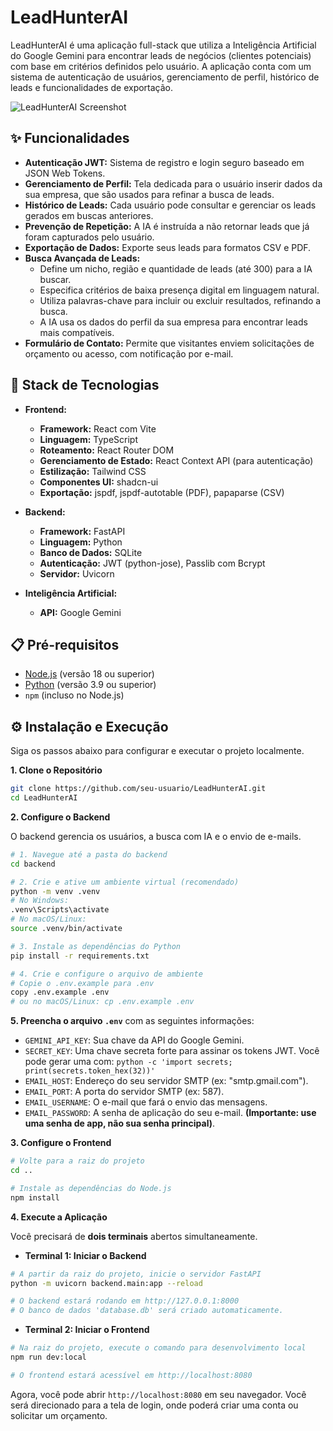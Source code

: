 # LeadHunterAI

LeadHunterAI é uma aplicação full-stack que utiliza a Inteligência Artificial do Google Gemini para encontrar leads de negócios (clientes potenciais) com base em critérios definidos pelo usuário. A aplicação conta com um sistema de autenticação de usuários, gerenciamento de perfil, histórico de leads e funcionalidades de exportação.

![LeadHunterAI Screenshot](https://i.imgur.com/rS42y4p.png)

## ✨ Funcionalidades

- **Autenticação JWT:** Sistema de registro e login seguro baseado em JSON Web Tokens.
- **Gerenciamento de Perfil:** Tela dedicada para o usuário inserir dados da sua empresa, que são usados para refinar a busca de leads.
- **Histórico de Leads:** Cada usuário pode consultar e gerenciar os leads gerados em buscas anteriores.
- **Prevenção de Repetição:** A IA é instruída a não retornar leads que já foram capturados pelo usuário.
- **Exportação de Dados:** Exporte seus leads para formatos CSV e PDF.
- **Busca Avançada de Leads:**
  - Define um nicho, região e quantidade de leads (até 300) para a IA buscar.
  - Especifica critérios de baixa presença digital em linguagem natural.
  - Utiliza palavras-chave para incluir ou excluir resultados, refinando a busca.
  - A IA usa os dados do perfil da sua empresa para encontrar leads mais compatíveis.
- **Formulário de Contato:** Permite que visitantes enviem solicitações de orçamento ou acesso, com notificação por e-mail.

## 🚀 Stack de Tecnologias

- **Frontend:**
  - **Framework:** React com Vite
  - **Linguagem:** TypeScript
  - **Roteamento:** React Router DOM
  - **Gerenciamento de Estado:** React Context API (para autenticação)
  - **Estilização:** Tailwind CSS
  - **Componentes UI:** shadcn-ui
  - **Exportação:** jspdf, jspdf-autotable (PDF), papaparse (CSV)

- **Backend:**
  - **Framework:** FastAPI
  - **Linguagem:** Python
  - **Banco de Dados:** SQLite
  - **Autenticação:** JWT (python-jose), Passlib com Bcrypt
  - **Servidor:** Uvicorn

- **Inteligência Artificial:**
  - **API:** Google Gemini

## 📋 Pré-requisitos

- [Node.js](https://nodejs.org/en/) (versão 18 ou superior)
- [Python](https://www.python.org/downloads/) (versão 3.9 ou superior)
- `npm` (incluso no Node.js)

## ⚙️ Instalação e Execução

Siga os passos abaixo para configurar e executar o projeto localmente.

**1. Clone o Repositório**

```bash
git clone https://github.com/seu-usuario/LeadHunterAI.git
cd LeadHunterAI
```

**2. Configure o Backend**

O backend gerencia os usuários, a busca com IA e o envio de e-mails.

```bash
# 1. Navegue até a pasta do backend
cd backend

# 2. Crie e ative um ambiente virtual (recomendado)
python -m venv .venv
# No Windows:
.venv\Scripts\activate
# No macOS/Linux:
source .venv/bin/activate

# 3. Instale as dependências do Python
pip install -r requirements.txt

# 4. Crie e configure o arquivo de ambiente
# Copie o .env.example para .env
copy .env.example .env
# ou no macOS/Linux: cp .env.example .env
```

**5. Preencha o arquivo `.env`** com as seguintes informações:
   - `GEMINI_API_KEY`: Sua chave da API do Google Gemini.
   - `SECRET_KEY`: Uma chave secreta forte para assinar os tokens JWT. Você pode gerar uma com: `python -c 'import secrets; print(secrets.token_hex(32))'`
   - `EMAIL_HOST`: Endereço do seu servidor SMTP (ex: "smtp.gmail.com").
   - `EMAIL_PORT`: A porta do servidor SMTP (ex: 587).
   - `EMAIL_USERNAME`: O e-mail que fará o envio das mensagens.
   - `EMAIL_PASSWORD`: A senha de aplicação do seu e-mail. **(Importante: use uma senha de app, não sua senha principal)**.

**3. Configure o Frontend**

```bash
# Volte para a raiz do projeto
cd ..

# Instale as dependências do Node.js
npm install
```

**4. Execute a Aplicação**

Você precisará de **dois terminais** abertos simultaneamente.

- **Terminal 1: Iniciar o Backend**

```bash
# A partir da raiz do projeto, inicie o servidor FastAPI
python -m uvicorn backend.main:app --reload

# O backend estará rodando em http://127.0.0.1:8000
# O banco de dados 'database.db' será criado automaticamente.
```

- **Terminal 2: Iniciar o Frontend**

```bash
# Na raiz do projeto, execute o comando para desenvolvimento local
npm run dev:local

# O frontend estará acessível em http://localhost:8080
```

Agora, você pode abrir `http://localhost:8080` em seu navegador. Você será direcionado para a tela de login, onde poderá criar uma conta ou solicitar um orçamento.